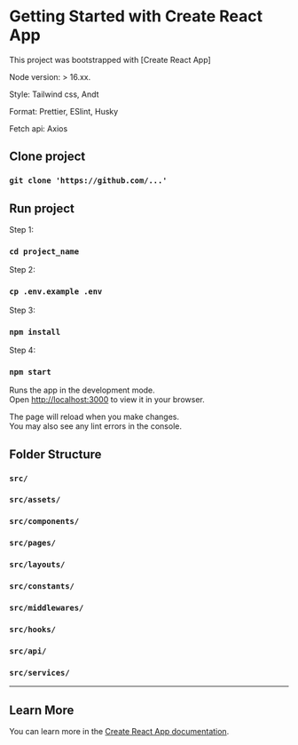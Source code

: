 # Getting Started with Create React App

This project was bootstrapped with [Create React App]

Node version: > 16.xx.

Style: Tailwind css, Andt

Format: Prettier, ESlint, Husky

Fetch api: Axios

## Clone project

### `git clone 'https://github.com/...'`

## Run project

Step 1:

### `cd project_name`

Step 2:

### `cp .env.example .env`

Step 3:

### `npm install`

Step 4:

### `npm start`

Runs the app in the development mode.\
Open [http://localhost:3000](http://localhost:3000) to view it in your browser.

The page will reload when you make changes.\
You may also see any lint errors in the console.

## Folder Structure

### `src/`

### `src/assets/`

### `src/components/`

### `src/pages/`

### `src/layouts/`

### `src/constants/`

### `src/middlewares/`

### `src/hooks/`

### `src/api/`

### `src/services/`

---

## Learn More

You can learn more in the [Create React App documentation](https://facebook.github.io/create-react-app/docs/getting-started).
